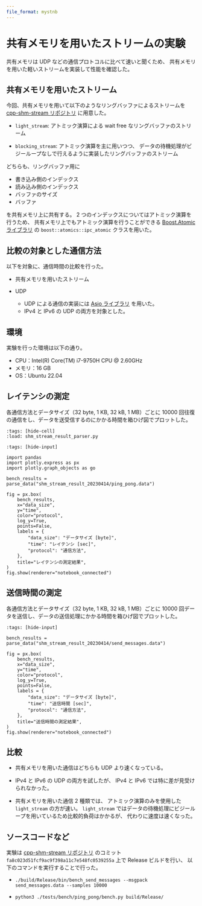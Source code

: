 ```yaml
---
file_format: mystnb
---
```


# 共有メモリを用いたストリームの実験

共有メモリは UDP などの通信プロトコルに比べて速いと聞くため、
共有メモリを用いた軽いストリームを実装して性能を確認した。

## 共有メモリを用いたストリーム

今回、共有メモリを用いて以下のようなリングバッファによるストリームを
[cpp-shm-stream リポジトリ](https://gitlab.com/MusicScience37Projects/utility-libraries/cpp-shm-stream)
に用意した。

- `light_stream`:
  アトミック演算による wait free なリングバッファのストリーム

- `blocking_stream`:
  アトミック演算を主に用いつつ、
  データの待機処理がビジーループなしで行えるように実装したリングバッファのストリーム

どちらも、リングバッファ用に

- 書き込み側のインデックス
- 読み込み側のインデックス
- バッファのサイズ
- バッファ

を共有メモリ上に共有する。
2 つのインデックスについてはアトミック演算を行うため、
共有メモリ上でもアトミック演算を行うことができる
[Boost.Atomic ライブラリ](https://www.boost.org/doc/libs/1_81_0/libs/atomic/doc/html/index.html)
の `boost::atomics::ipc_atomic` クラスを用いた。

## 比較の対象とした通信方法

以下を対象に、通信時間の比較を行った。

- 共有メモリを用いたストリーム

- UDP

  - UDP による通信の実装には [Asio ライブラリ](https://think-async.com/Asio/) を用いた。
  - IPv4 と IPv6 の UDP の両方を対象とした。

## 環境

実験を行った環境は以下の通り。

- CPU：Intel(R) Core(TM) i7-9750H CPU @ 2.60GHz
- メモリ：16 GB
- OS：Ubuntu 22.04

## レイテンシの測定

各通信方法とデータサイズ（32 byte, 1 KB, 32 kB, 1 MB）ごとに
10000 回往復の通信をし、データを送受信するのにかかる時間を箱ひげ図でプロットした。

```{code-cell}
:tags: [hide-cell]
:load: shm_stream_result_parser.py
```

```{code-cell}
:tags: [hide-input]

import pandas
import plotly.express as px
import plotly.graph_objects as go

bench_results = parse_data("shm_stream_result_20230414/ping_pong.data")

fig = px.box(
    bench_results,
    x="data_size",
    y="time",
    color="protocol",
    log_y=True,
    points=False,
    labels = {
        "data_size": "データサイズ [byte]",
        "time": "レイテンシ [sec]",
        "protocol": "通信方法",
    },
    title="レイテンシの測定結果",
)
fig.show(renderer="notebook_connected")
```

## 送信時間の測定

各通信方法とデータサイズ（32 byte, 1 KB, 32 kB, 1 MB）ごとに
10000 回データを送信し、データの送信処理にかかる時間を箱ひげ図でプロットした。

```{code-cell}
:tags: [hide-input]

bench_results = parse_data("shm_stream_result_20230414/send_messages.data")

fig = px.box(
    bench_results,
    x="data_size",
    y="time",
    color="protocol",
    log_y=True,
    points=False,
    labels = {
        "data_size": "データサイズ [byte]",
        "time": "送信時間 [sec]",
        "protocol": "通信方法",
    },
    title="送信時間の測定結果",
)
fig.show(renderer="notebook_connected")
```

## 比較

- 共有メモリを用いた通信はどちらも UDP より速くなっている。

- IPv4 と IPv6 の UDP の両方を試したが、
  IPv4 と IPv6 では特に差が見受けられなかった。

- 共有メモリを用いた通信 2 種類では、
  アトミック演算のみを使用した `light_stream` の方が速い。
  `light_stream` ではデータの待機処理にビジーループを用いているため比較的負荷はかかるが、
  代わりに速度は速くなった。

## ソースコードなど

実験は
[cpp-shm-stream リポジトリ](https://gitlab.com/MusicScience37Projects/utility-libraries/cpp-shm-stream)
のコミット
`fa8c023d51fcf9ac9f398a11c7e548fc0539255a`
上で Release ビルドを行い、
以下のコマンドを実行することで行った。

- `./build/Release/bin/bench_send_messages --msgpack send_messages.data --samples 10000`

- `python3 ./tests/bench/ping_pong/bench.py build/Release/`
